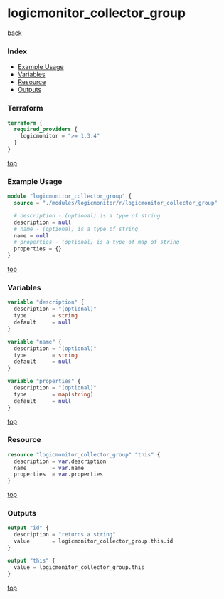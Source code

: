 # logicmonitor_collector_group

[back](../logicmonitor.md)

### Index

- [Example Usage](#example-usage)
- [Variables](#variables)
- [Resource](#resource)
- [Outputs](#outputs)

### Terraform

```terraform
terraform {
  required_providers {
    logicmonitor = ">= 1.3.4"
  }
}
```

[top](#index)

### Example Usage

```terraform
module "logicmonitor_collector_group" {
  source = "./modules/logicmonitor/r/logicmonitor_collector_group"

  # description - (optional) is a type of string
  description = null
  # name - (optional) is a type of string
  name = null
  # properties - (optional) is a type of map of string
  properties = {}
}
```

[top](#index)

### Variables

```terraform
variable "description" {
  description = "(optional)"
  type        = string
  default     = null
}

variable "name" {
  description = "(optional)"
  type        = string
  default     = null
}

variable "properties" {
  description = "(optional)"
  type        = map(string)
  default     = null
}
```

[top](#index)

### Resource

```terraform
resource "logicmonitor_collector_group" "this" {
  description = var.description
  name        = var.name
  properties  = var.properties
}
```

[top](#index)

### Outputs

```terraform
output "id" {
  description = "returns a string"
  value       = logicmonitor_collector_group.this.id
}

output "this" {
  value = logicmonitor_collector_group.this
}
```

[top](#index)